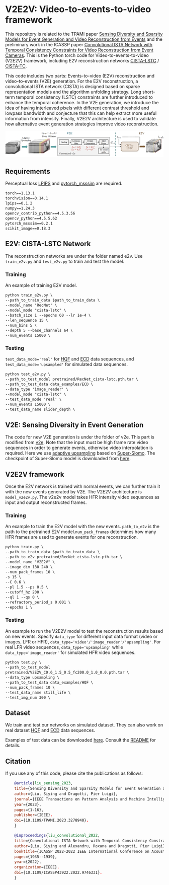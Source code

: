 # V2E2V: Video-to-events-to-video framework
This repository is related to the TPAMI paper [Sensing Diversity and Sparsity Models for Event Generation and Video Reconstruction from Events](https://ieeexplore.ieee.org/abstract/document/10130595) and the preliminary work in the ICASSP paper [Convolutional ISTA Network with Temporal Consistency Constraints for Video Reconstruction from Event Cameras](https://ieeexplore.ieee.org/abstract/document/9746331). This is the Python torch code for Video-to-events-to-video (V2E2V) framework, including E2V reconstruction networks [CISTA-LSTC](https://ieeexplore.ieee.org/abstract/document/10130595) / [CISTA-TC](https://ieeexplore.ieee.org/abstract/document/9746331).

This code includes two parts: Events-to-video (E2V) reconstruction and video-to-events (V2E) generation. For the E2V reconstruction, a convolutional ISTA network (CISTA) is designed based on sparse representation models and the algorithm unfolding strategy. Long short-term temporal consistency (LSTC) constraints are further introduced to enhance the temporal coherence. In the V2E generation, we introduce the idea of having interleaved pixels with different contrast threshold and lowpass bandwidth and conjecture that this can help extract more useful information from intensity. Finally, V2E2V architecture is used to validate how alternative event generation strategies improve video reconstruction. 

![v2e2v](flowchart/V2E2V.png "v2e2v_arch")

## Requirements
Perceptual loss [LPIPS](https://github.com/richzhang/PerceptualSimilarity) and [pytorch_msssim](https://github.com/VainF/pytorch-msssim) are required.

    torch==1.13.1
    torchvision==0.14.1
    lpips==0.1.2
    numpy==1.24.3
    opencv_contrib_python==4.5.3.56
    opencv_python==4.5.5.62
    pytorch_msssim==0.2.1
    scikit_image==0.18.3


## E2V: CISTA-LSTC Network
The reconstruction networks are under the folder named e2v. Use ```train_e2v.py``` and ```test_e2v.py``` to train and test the model.

### Training
An example of training E2V model.
    
    python train_e2v.py \
    --path_to_train_data $path_to_train_data \
    --model_name "RecNet" \
    --model_mode "cista-lstc" \
    --batch_size 1 --epochs 60 --lr 1e-4 \
    --len_sequence 15 \
    --num_bins 5 \
    --depth 5 --base_channels 64 \
    --num_events 15000 \

### Testing
```test_data_mode='real'``` for [HQF](https://timostoff.github.io/20ecnn) and [ECD](https://rpg.ifi.uzh.ch/davis_data.html) data sequences, and ```test_data_mode='upsampled'``` for simulated data sequences.
    
    python test_e2v.py \
    --path_to_test_model pretrained/RecNet_cista-lstc.pth.tar \
    --path_to_test_data data_examples/ECD \
    --data_type 'image_reader' \
    --model_mode "cista-lstc" \
    --test_data_mode 'real' \
    --num_events 15000 \
    --test_data_name slider_depth \

## V2E: Sensing Diversity in Event Generation
The code for new V2E generation is under the folder of v2e. This part is modified from [v2e](https://github.com/SensorsINI/v2e). Note that the input must be high frame rate video sequences in order to generate events, otherwise video interpolation is required. Here we use [adaptive upsampling](https://github.com/uzh-rpg/rpg_vid2e/tree/master/upsampling) based on [Super-Slomo](https://jianghz.me/projects/superslomo/). The checkpoint of Super-Slomo model is downloaded from [here](https://drive.google.com/file/d/1YL2EnX0MsrH_5_PjhDr__c6NaT_y8I7Z/view?usp=sharing).

## V2E2V framework
Once the E2V network is trained with normal events, we can further train it with the new events generated by V2E. The V2E2V architecture is ```model_v2e2v.py```. The v2e2v model takes HFR intensity video sequences as input and output reconstructed frames.

### Training
An example to train the E2V model with the new events. ```path_to_e2v``` is the path to the pretrained E2V model.```num_pack_frames``` determines how many HFR frames are used to generate events for one reconstruction.

    python train.py \
    --path_to_train_data $path_to_train_data \
    --path_to_e2v pretrained/RecNet_cista-lstc.pth.tar \
    --model_name "V2E2V" \
    --image_dim 180 240 \
    --num_pack_frames 10 \
    -s 15 \
    --C 0.6 \
    --pl 1.5 --ps 0.5 \
    --cutoff_hz 200 \
    --ql 1 --qs 0 \
    --refractory_period_s 0.001 \
    --epochs 1 \
    
### Testing
An example to run the V2E2V model to test the reconstruction results based on new events. Specify ```data_type``` for different input data format (video or images, LFR or HFR), ```data_type='video'/'image_reader'/'upsampling'```. For real LFR video sequences, ```data_type='upsampling'``` while ```data_type='image_reader'``` for simulated HFR video sequences.

    python test.py \
    --path_to_test_model pretrained/V2E2V_C0.6_1.5_0.5_fc200.0_1.0_0.0.pth.tar \
    --data_type upsampling \
    --path_to_test_data data_examples/HQF \
    --num_pack_frames 10 \
    --test_data_name still_life \
    --test_img_num 300 \
    
## Dataset
We train and test our networks on simulated dataset. They can also work on real dataset [HQF](https://timostoff.github.io/20ecnn) and [ECD](https://rpg.ifi.uzh.ch/davis_data.html) data sequences.

Examples of test data can be downloaded [here](https://drive.google.com/drive/folders/1xDJMZdE7rQXYe8hdMMxYnD6gjpBdgyY2?usp=sharing). Consult the [README](data_examples/README.md) for details. 


## Citation
If you use any of this code, please cite the publications as follows:
```bibtex
    @article{liu_sensing_2023,  
    title={Sensing Diversity and Sparsity Models for Event Generation and Video Reconstruction from Events},   
    author={Liu, Siying and Dragotti, Pier Luigi},  
    journal={IEEE Transactions on Pattern Analysis and Machine Intelligence},  
    year={2023},  
    pages={1-16},  
    publisher={IEEE}. 
    doi={10.1109/TPAMI.2023.3278940}. 
    }
```
```bibtex
    @inproceedings{liu_convolutional_2022,  
    title={Convolutional ISTA Network with Temporal Consistency Constraints for Video Reconstruction from Event Cameras},  
    author={Liu, Siying and Alexandru, Roxana and Dragotti, Pier Luigi},  
    booktitle={ICASSP 2022-2022 IEEE International Conference on Acoustics, Speech and Signal Processing (ICASSP)},  
    pages={1935--1939},  
    year={2022},  
    organization={IEEE}. 
    doi={10.1109/ICASSP43922.2022.9746331}. 
    }
```
